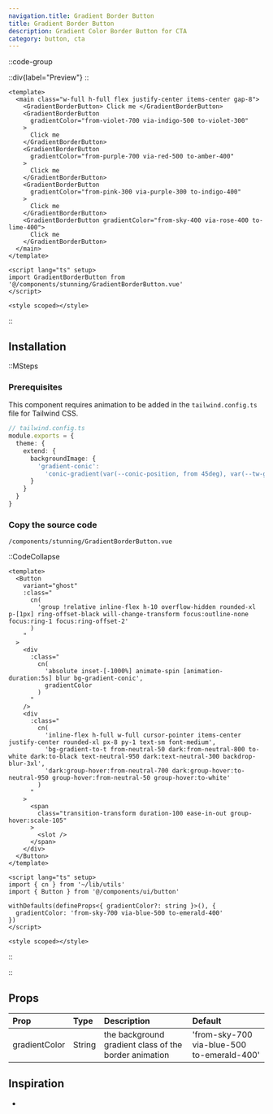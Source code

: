 ```yaml
---
navigation.title: Gradient Border Button
title: Gradient Border Button
description: Gradient Color Border Button for CTA
category: button, cta
---
```


::code-group

::div{label="Preview"}
<Playground url="/playground/gradient-border-button"></Playground>
::

```vue [Code]
<template>
  <main class="w-full h-full flex justify-center items-center gap-8">
    <GradientBorderButton> Click me </GradientBorderButton>
    <GradientBorderButton
      gradientColor="from-violet-700 via-indigo-500 to-violet-300"
    >
      Click me
    </GradientBorderButton>
    <GradientBorderButton
      gradientColor="from-purple-700 via-red-500 to-amber-400"
    >
      Click me
    </GradientBorderButton>
    <GradientBorderButton
      gradientColor="from-pink-300 via-purple-300 to-indigo-400"
    >
      Click me
    </GradientBorderButton>
    <GradientBorderButton gradientColor="from-sky-400 via-rose-400 to-lime-400">
      Click me
    </GradientBorderButton>
  </main>
</template>

<script lang="ts" setup>
import GradientBorderButton from '@/components/stunning/GradientBorderButton.vue'
</script>

<style scoped></style>
```

::

## Installation

::MSteps

### Prerequisites

This component requires animation to be added in the `tailwind.config.ts` file for Tailwind CSS.

```ts
// tailwind.config.ts
module.exports = {
  theme: {
    extend: {
      backgroundImage: {
        'gradient-conic':
          'conic-gradient(var(--conic-position, from 45deg), var(--tw-gradient-stops))'
      }
    }
  }
}
```

### Copy the source code

`/components/stunning/GradientBorderButton.vue`

::CodeCollapse

```vue
<template>
  <Button
    variant="ghost"
    :class="
      cn(
        'group !relative inline-flex h-10 overflow-hidden rounded-xl p-[1px] ring-offset-black will-change-transform focus:outline-none focus:ring-1 focus:ring-offset-2'
      )
    "
  >
    <div
      :class="
        cn(
          'absolute inset-[-1000%] animate-spin [animation-duration:5s] blur bg-gradient-conic',
          gradientColor
        )
      "
    />
    <div
      :class="
        cn(
          'inline-flex h-full w-full cursor-pointer items-center justify-center rounded-xl px-8 py-1 text-sm font-medium',
          'bg-gradient-to-t from-neutral-50 dark:from-neutral-800 to-white dark:to-black text-neutral-950 dark:text-neutral-300 backdrop-blur-3xl',
          'dark:group-hover:from-neutral-700 dark:group-hover:to-neutral-950 group-hover:from-neutral-50 group-hover:to-white'
        )
      "
    >
      <span
        class="transition-transform duration-100 ease-in-out group-hover:scale-105"
      >
        <slot />
      </span>
    </div>
  </Button>
</template>

<script lang="ts" setup>
import { cn } from '~/lib/utils'
import { Button } from '@/components/ui/button'

withDefaults(defineProps<{ gradientColor?: string }>(), {
  gradientColor: 'from-sky-700 via-blue-500 to-emerald-400'
})
</script>

<style scoped></style>
```

::

::

## Props

| Prop          | Type   | Description                                           | Default                                    |
| :------------ | :----- | :---------------------------------------------------- | :----------------------------------------- |
| gradientColor | String | the background gradient class of the border animation | 'from-sky-700 via-blue-500 to-emerald-400' |

## Inspiration

-
